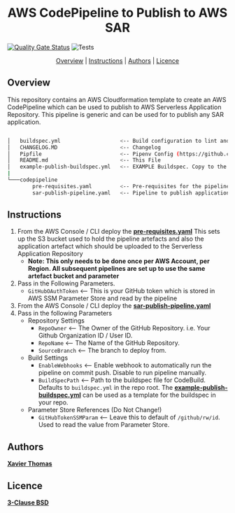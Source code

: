 <h1 align="center">AWS CodePipeline to Publish to AWS SAR</h1>

[![Quality Gate Status](https://sonarcloud.io/api/project_badges/measure?project=xavier-thomas_aws-sar-publish-codepipeline&metric=alert_status)](https://sonarcloud.io/dashboard?id=xavier-thomas_aws-sar-publish-codepipeline)
![Tests](https://github.com/xavier-thomas/aws-sar-publish-codepipeline/workflows/Tests/badge.svg)

<p align="center">
    <a href="#overview">Overview</a> |
	<a href="#instructions">Instructions</a> |
  	<a href="#authors">Authors</a> |
  	<a href="#licence">Licence</a>
</p>

## Overview

This repository contains an AWS Cloudformation template to create an AWS CodePipeline which can be used to publish to AWS Serverless Application Repository. This pipeline is generic and can be used for to publish any SAR application.


```bash

│   buildspec.yml                   <-- Build configuration to lint and test Cloudformation
│   CHANGELOG.MD                    <-- Changelog
│   Pipfile                         <-- Pipenv Config (https://github.com/pypa/pipenv)
│   README.md                       <-- This File
│   example-publish-buildspec.yml   <-- EXAMPLE Buildspec. Copy to the repository that holds your SAR App.
|
└───codepipeline
        pre-requisites.yaml         <-- Pre-requisites for the pipelines. Needs to be Manually deployed first.
        sar-publish-pipeline.yaml   <-- Pipeline to publish application into AWS SAR
```


## Instructions

1. From the AWS Console / CLI deploy the **[pre-requisites.yaml](./codepipeline/pre-requisites.yaml)**
   This sets up the S3 bucket used to hold the pipeline artefacts and also the application artefact which should be uploaded to the Serverless Application Repository
   * **Note: This only needs to be done once per AWS Account, per Region. All subsequent pipelines are set up to use the same artefact bucket and parameter**
2. Pass in the Following Parameters.
	- `GitHubOAuthToken`        <-- This is your GitHub token which is stored in AWS SSM Parameter Store and read by the pipeline
2. From the AWS Console / CLI deploy the **[sar-publish-pipeline.yaml](./codepipeline/sar-publish-pipeline.yaml)**
3. Pass in the following Parameters
	- Repository Settings
		- `RepoOwner`           <-- The Owner of the GitHub Repository. i.e. Your Github Organization ID / User ID.
		- `RepoName`            <-- The Name of the GitHub Repository.
		- `SourceBranch`        <-- The branch to deploy from.
	- Build Settings
		- `EnableWebhooks`      <-- Enable webhook to automatically run the pipeline on commit push. Disable to run pipeline manually.
		- `BuildSpecPath`       <-- Path to the buildspec file for CodeBuild. Defaults to `buildspec.yml` in the repo root.
		                            The **[example-publish-buildspec.yml](./example-publish-buildspec.yml)** can be used as a template for the buildspec in your repo.
	- Parameter Store References (Do Not Change!)
		- `GitHubTokenSSMParam` <-- Leave this to default of `/github/rw/id`. Used to read the value from Parameter Store.


## Authors
**[Xavier Thomas](https://github.com/xavier-thomas)**

## Licence
**[3-Clause BSD](./LICENCE)**
